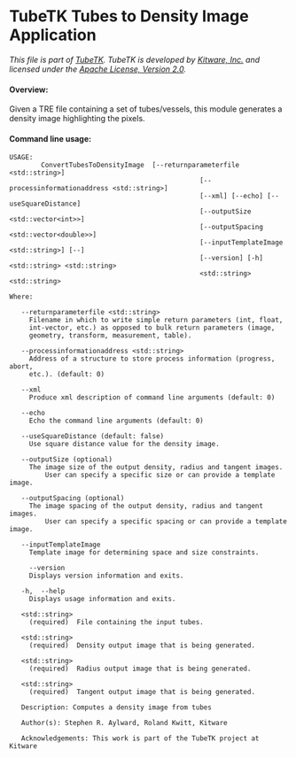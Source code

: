 TubeTK Tubes to Density Image Application
=========================================

*This file is part of [TubeTK](http://www.tubetk.org). TubeTK is developed by [Kitware, Inc.](http://www.kitware.com) and licensed under the [Apache License, Version 2.0](http://www.apache.org/licenses/LICENSE-2.0).*

#### Overview:

Given a TRE file containing a set of tubes/vessels, this module generates a
density image highlighting the pixels.


#### Command line usage:

```
USAGE:
		ConvertTubesToDensityImage  [--returnparameterfile <std::string>]
												[--processinformationaddress <std::string>]
												[--xml] [--echo] [--useSquareDistance]
												[--outputSize <std::vector<int>>]
												[--outputSpacing <std::vector<double>>]
												[--inputTemplateImage <std::string>] [--]
												[--version] [-h] <std::string> <std::string>
												<std::string> <std::string>

Where:

   --returnparameterfile <std::string>
     Filename in which to write simple return parameters (int, float,
     int-vector, etc.) as opposed to bulk return parameters (image,
     geometry, transform, measurement, table).

   --processinformationaddress <std::string>
     Address of a structure to store process information (progress, abort,
     etc.). (default: 0)

   --xml
     Produce xml description of command line arguments (default: 0)

   --echo
     Echo the command line arguments (default: 0)

   --useSquareDistance (default: false)
     Use square distance value for the density image.

   --outputSize (optional)
     The image size of the output density, radius and tangent images.
		 User can specify a specific size or can provide a template image.

   --outputSpacing (optional)
     The image spacing of the output density, radius and tangent images.
		 User can specify a specific spacing or can provide a template image.

   --inputTemplateImage
     Template image for determining space and size constraints.

	 --version
     Displays version information and exits.

   -h,  --help
     Displays usage information and exits.

   <std::string>
     (required)  File containing the input tubes.

   <std::string>
     (required)  Density output image that is being generated.

   <std::string>
     (required)  Radius output image that is being generated.

   <std::string>
     (required)  Tangent output image that is being generated.

   Description: Computes a density image from tubes

   Author(s): Stephen R. Aylward, Roland Kwitt, Kitware

   Acknowledgements: This work is part of the TubeTK project at Kitware
```
